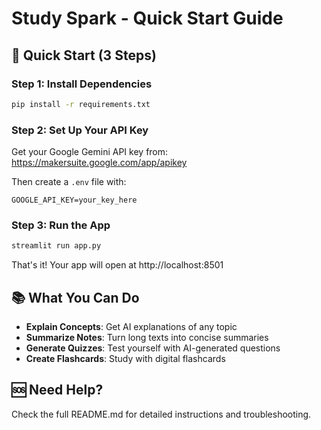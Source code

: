 # Study Spark - Quick Start Guide

## 🚀 Quick Start (3 Steps)

### Step 1: Install Dependencies
```bash
pip install -r requirements.txt
```

### Step 2: Set Up Your API Key

Get your Google Gemini API key from: https://makersuite.google.com/app/apikey

Then create a `.env` file with:
```
GOOGLE_API_KEY=your_key_here
```

### Step 3: Run the App
```bash
streamlit run app.py
```

That's it! Your app will open at http://localhost:8501

## 📚 What You Can Do

- **Explain Concepts**: Get AI explanations of any topic
- **Summarize Notes**: Turn long texts into concise summaries
- **Generate Quizzes**: Test yourself with AI-generated questions
- **Create Flashcards**: Study with digital flashcards

## 🆘 Need Help?

Check the full README.md for detailed instructions and troubleshooting.
